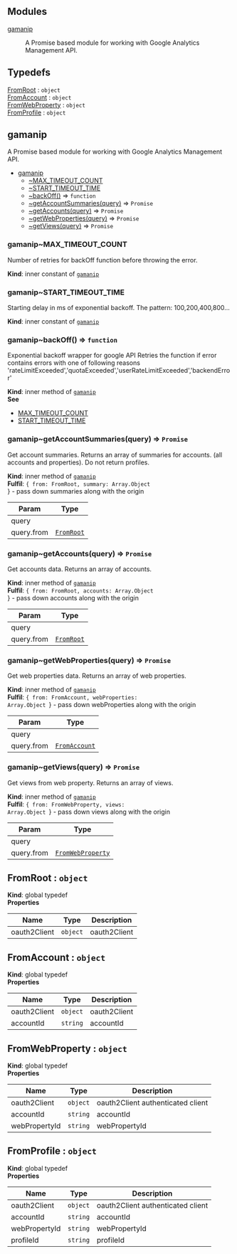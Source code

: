 ## Modules

<dl>
<dt><a href="#module_gamanip">gamanip</a></dt>
<dd><p>A Promise based module for working with Google Analytics Management API.</p>
</dd>
</dl>

## Typedefs

<dl>
<dt><a href="#FromRoot">FromRoot</a> : <code>object</code></dt>
<dd></dd>
<dt><a href="#FromAccount">FromAccount</a> : <code>object</code></dt>
<dd></dd>
<dt><a href="#FromWebProperty">FromWebProperty</a> : <code>object</code></dt>
<dd></dd>
<dt><a href="#FromProfile">FromProfile</a> : <code>object</code></dt>
<dd></dd>
</dl>

<a name="module_gamanip"></a>

## gamanip

A Promise based module for working with Google Analytics Management API.

- [gamanip](#module_gamanip)
  - [~MAX_TIMEOUT_COUNT](#module_gamanip..MAX_TIMEOUT_COUNT)
  - [~START_TIMEOUT_TIME](#module_gamanip..START_TIMEOUT_TIME)
  - [~backOff()](#module_gamanip..backOff) ⇒ <code>function</code>
  - [~getAccountSummaries(query)](#module_gamanip..getAccountSummaries) ⇒ <code>Promise</code>
  - [~getAccounts(query)](#module_gamanip..getAccounts) ⇒ <code>Promise</code>
  - [~getWebProperties(query)](#module_gamanip..getWebProperties) ⇒ <code>Promise</code>
  - [~getViews(query)](#module_gamanip..getViews) ⇒ <code>Promise</code>

<a name="module_gamanip..MAX_TIMEOUT_COUNT"></a>

### gamanip~MAX_TIMEOUT_COUNT

Number of retries for backOff function before throwing the error.

**Kind**: inner constant of [<code>gamanip</code>](#module_gamanip)  
<a name="module_gamanip..START_TIMEOUT_TIME"></a>

### gamanip~START_TIMEOUT_TIME

Starting delay in ms of exponential backoff. The pattern: 100,200,400,800...

**Kind**: inner constant of [<code>gamanip</code>](#module_gamanip)  
<a name="module_gamanip..backOff"></a>

### gamanip~backOff() ⇒ <code>function</code>

Exponential backoff wrapper for google API
Retries the function if error contains errors with one of following reasons 'rateLimitExceeded','quotaExceeded','userRateLimitExceeded','backendError'

**Kind**: inner method of [<code>gamanip</code>](#module_gamanip)  
**See**

- [MAX_TIMEOUT_COUNT](MAX_TIMEOUT_COUNT)
- [START_TIMEOUT_TIME](START_TIMEOUT_TIME)

<a name="module_gamanip..getAccountSummaries"></a>

### gamanip~getAccountSummaries(query) ⇒ <code>Promise</code>

Get account summaries.
Returns an array of summaries for accounts. (all accounts and properties). Do not return profiles.

**Kind**: inner method of [<code>gamanip</code>](#module_gamanip)  
**Fulfil**: <code>{ from: FromRoot, summary: Array.Object </code>} - pass down summaries along with the origin

| Param      | Type                               |
| ---------- | ---------------------------------- |
| query      |                                    |
| query.from | [<code>FromRoot</code>](#FromRoot) |

<a name="module_gamanip..getAccounts"></a>

### gamanip~getAccounts(query) ⇒ <code>Promise</code>

Get accounts data.
Returns an array of accounts.

**Kind**: inner method of [<code>gamanip</code>](#module_gamanip)  
**Fulfil**: <code>{ from: FromRoot, accounts: Array.Object </code>} - pass down accounts along with the origin

| Param      | Type                               |
| ---------- | ---------------------------------- |
| query      |                                    |
| query.from | [<code>FromRoot</code>](#FromRoot) |

<a name="module_gamanip..getWebProperties"></a>

### gamanip~getWebProperties(query) ⇒ <code>Promise</code>

Get web properties data.
Returns an array of web properties.

**Kind**: inner method of [<code>gamanip</code>](#module_gamanip)  
**Fulfil**: <code>{ from: FromAccount, webProperties: Array.Object </code>} - pass down webProperties along with the origin

| Param      | Type                                     |
| ---------- | ---------------------------------------- |
| query      |                                          |
| query.from | [<code>FromAccount</code>](#FromAccount) |

<a name="module_gamanip..getViews"></a>

### gamanip~getViews(query) ⇒ <code>Promise</code>

Get views from web property.
Returns an array of views.

**Kind**: inner method of [<code>gamanip</code>](#module_gamanip)  
**Fulfil**: <code>{ from: FromWebProperty, views: Array.Object </code>} - pass down views along with the origin

| Param      | Type                                             |
| ---------- | ------------------------------------------------ |
| query      |                                                  |
| query.from | [<code>FromWebProperty</code>](#FromWebProperty) |

<a name="FromRoot"></a>

## FromRoot : <code>object</code>

**Kind**: global typedef  
**Properties**

| Name         | Type                | Description  |
| ------------ | ------------------- | ------------ |
| oauth2Client | <code>object</code> | oauth2Client |

<a name="FromAccount"></a>

## FromAccount : <code>object</code>

**Kind**: global typedef  
**Properties**

| Name         | Type                | Description  |
| ------------ | ------------------- | ------------ |
| oauth2Client | <code>object</code> | oauth2Client |
| accountId    | <code>string</code> | accountId    |

<a name="FromWebProperty"></a>

## FromWebProperty : <code>object</code>

**Kind**: global typedef  
**Properties**

| Name          | Type                | Description                       |
| ------------- | ------------------- | --------------------------------- |
| oauth2Client  | <code>object</code> | oauth2Client authenticated client |
| accountId     | <code>string</code> | accountId                         |
| webPropertyId | <code>string</code> | webPropertyId                     |

<a name="FromProfile"></a>

## FromProfile : <code>object</code>

**Kind**: global typedef  
**Properties**

| Name          | Type                | Description                       |
| ------------- | ------------------- | --------------------------------- |
| oauth2Client  | <code>object</code> | oauth2Client authenticated client |
| accountId     | <code>string</code> | accountId                         |
| webPropertyId | <code>string</code> | webPropertyId                     |
| profileId     | <code>string</code> | profileId                         |
